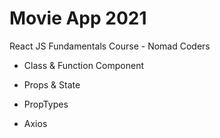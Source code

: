 # Movie App 2021

React JS Fundamentals Course - Nomad Coders

- Class & Function Component
- Props & State

- PropTypes
- Axios
